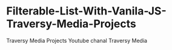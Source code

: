 # Filterable-List-With-Vanila-JS-Traversy-Media-Projects
Traversy Media Projects
Youtube chanal Traversy Media

